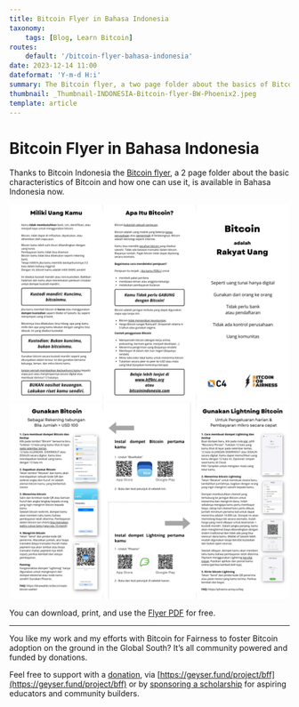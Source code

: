 ```yaml
---
title: Bitcoin Flyer in Bahasa Indonesia
taxonomy:
    tags: [Blog, Learn Bitcoin]
routes:
    default: '/bitcoin-flyer-bahasa-indonesia'
date: 2023-12-14 11:00
dateformat: 'Y-m-d H:i'
summary: The Bitcoin flyer, a two page folder about the basics of Bitcoin and how to use it, is now available in Bahasa Indonesia.
thumbnail: _Thumbnail-INDONESIA-Bitcoin-flyer-BW-Phoenix2.jpeg
template: article
---
```


# Bitcoin Flyer in Bahasa Indonesia

Thanks to Bitcoin Indonesia the [Bitcoin flyer](https://bffbtc.org/flyer/), a 2 page folder about the basic characteristics of Bitcoin and how one can use it, is available in Bahasa Indonesia now.

![](_Thumbnail-INDONESIA-Bitcoin-flyer-BW-Phoenix2.jpg)
![](_Thumbnail-INDONESIA-Bitcoin-flyer-BW-Phoenix1.jpg)

You can download, print, and use the [Flyer PDF](https://bffbtc.org/wp-content/uploads/2023/12/INDONESIA-Bitcoin-flyer-BW-Phoenix.pdf) for free.

---

You like my work and my efforts with Bitcoin for Fairness to foster Bitcoin adoption on the ground in the Global South? It’s all community powered and funded by donations.

Feel free to support with a [donation](https://anitaposch.com/donate), via [https://geyser.fund/project/bff](https://geyser.fund/project/bff) or by [sponsoring a scholarship](https://my.cracktheorange.com/scholarship/) for aspiring educators and community builders.
